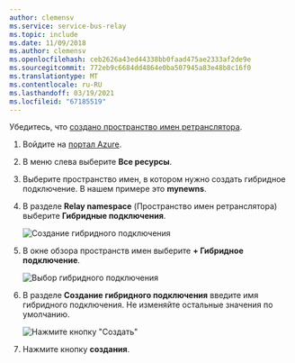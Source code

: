 ```yaml
---
author: clemensv
ms.service: service-bus-relay
ms.topic: include
ms.date: 11/09/2018
ms.author: clemensv
ms.openlocfilehash: ceb2626a43ed44338bb0faad475ae2333af2de9e
ms.sourcegitcommit: 772eb9c6684dd4864e0ba507945a83e48b8c16f0
ms.translationtype: MT
ms.contentlocale: ru-RU
ms.lasthandoff: 03/19/2021
ms.locfileid: "67185519"
---
```

Убедитесь, что [создано пространство имен ретранслятора][namespace-how-to].

1. Войдите на [портал Azure](https://portal.azure.com).
2. В меню слева выберите **Все ресурсы**.
3. Выберите пространство имен, в котором нужно создать гибридное подключение. В нашем примере это **mynewns**.  
4. В разделе **Relay namespace** (Пространство имен ретранслятора) выберите **Гибридные подключения**.

    ![Создание гибридного подключения](./media/relay-create-hybrid-connection-portal/create-hc-1.png)

5. В окне обзора пространств имен выберите **+ Гибридное подключение**.
   
    ![Выбор гибридного подключения](./media/relay-create-hybrid-connection-portal/create-hc-2.png)
6. В разделе **Создание гибридного подключения** введите имя гибридного подключения. Не изменяйте остальные значения по умолчанию.
   
    ![Нажмите кнопку "Создать"](./media/relay-create-hybrid-connection-portal/create-hc-3.png)
7. Нажмите кнопку **создания**.

[namespace-how-to]: ../articles/service-bus-relay/relay-create-namespace-portal.md 